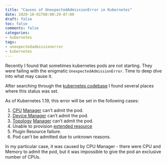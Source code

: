 ```yaml
---
title: "Causes of UnexpectedAdmissionError in Kubernetes"
date: 2020-10-01T00:00:29-07:00
draft: false
toc: false
comments: false
categories:
- kubernetes
tags:
- unexpectedadmissionerror
- kubernetes
---
```


Recently I found that sometimes kubernetes pods are not starting. They were failing
with the enigmatic `UnexpectedAdmissionError`. Time to deep dive into what may cause it.

After searching through the [kubernetes codebase](https://github.com/kubernetes/kubernetes)
I found several places where this status was set.

<!--more-->

As of Kubernetes 1.19, this error will be set in the following cases:

1. [CPU](https://kubernetes.io/blog/2018/07/24/feature-highlight-cpu-manager/)
[Manager](https://kubernetes.io/docs/tasks/administer-cluster/cpu-management-policies/) can’t admit the pod.
1. [Device Manager](https://kubernetes.io/docs/concepts/extend-kubernetes/compute-storage-net/device-plugins/) can’t admit the pod.
1. [Topology](https://kubernetes.io/docs/tasks/administer-cluster/topology-manager/)
 [Manager](https://kubernetes.io/blog/2020/04/01/kubernetes-1-18-feature-topoloy-manager-beta/)
  can’t admit the pod.
1. Unable to provision [extended resource](https://kubernetes.io/docs/tasks/administer-cluster/extended-resource-node/)
1. Plugin Resource failure.
1. Pod can't be admitted due to unknown reasons.

In my particular case, it was caused by CPU Manager - there were CPU and Memory to 
admit the pod, but it was impossible to give the pod an exclusive number of CPUs.

